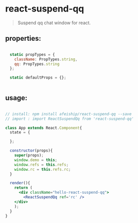 # react-suspend-qq
> Suspend qq chat window for react.


## properties:
```javascript

  static propTypes = {
    className: PropTypes.string,
    qq: PropTypes.string
  };

  static defaultProps = {};
  
```

## usage:
```jsx

// install: npm install afeiship/react-suspend-qq --save
// import : import ReactSuspendQq from 'react-suspend-qq'

class App extends React.Component{
  state = {

  };

  constructor(props){
    super(props);
    window.demo = this;
    window.refs = this.refs;
    window.rc = this.refs.rc;
  }

  render(){
    return (
      <div className="hello-react-suspend-qq">
        <ReactSuspendQq ref='rc' />
    </div>
    );
  }
}

```
